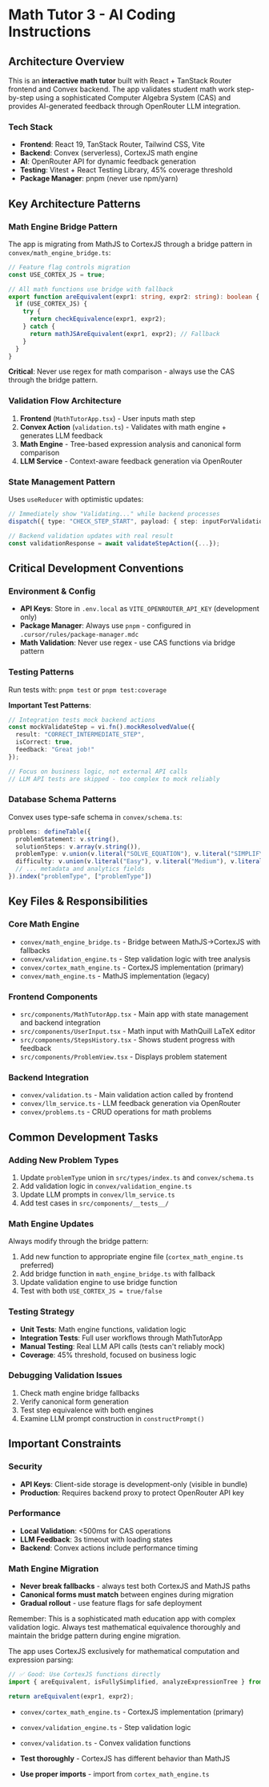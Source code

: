 # Math Tutor 3 - AI Coding Instructions

## Architecture Overview

This is an **interactive math tutor** built with React + TanStack Router frontend and Convex backend. The app validates student math work step-by-step using a sophisticated Computer Algebra System (CAS) and provides AI-generated feedback through OpenRouter LLM integration.

### Tech Stack
- **Frontend**: React 19, TanStack Router, Tailwind CSS, Vite
- **Backend**: Convex (serverless), CortexJS math engine
- **AI**: OpenRouter API for dynamic feedback generation
- **Testing**: Vitest + React Testing Library, 45% coverage threshold
- **Package Manager**: pnpm (never use npm/yarn)

## Key Architecture Patterns

### Math Engine Bridge Pattern
The app is migrating from MathJS to CortexJS through a bridge pattern in `convex/math_engine_bridge.ts`:
```typescript
// Feature flag controls migration
const USE_CORTEX_JS = true;

// All math functions use bridge with fallback
export function areEquivalent(expr1: string, expr2: string): boolean {
  if (USE_CORTEX_JS) {
    try {
      return checkEquivalence(expr1, expr2);
    } catch {
      return mathJSAreEquivalent(expr1, expr2); // Fallback
    }
  }
}
```

**Critical**: Never use regex for math comparison - always use the CAS through the bridge pattern.

### Validation Flow Architecture
1. **Frontend** (`MathTutorApp.tsx`) - User inputs math step
2. **Convex Action** (`validation.ts`) - Validates with math engine + generates LLM feedback
3. **Math Engine** - Tree-based expression analysis and canonical form comparison
4. **LLM Service** - Context-aware feedback generation via OpenRouter

### State Management Pattern
Uses `useReducer` with optimistic updates:
```typescript
// Immediately show "Validating..." while backend processes
dispatch({ type: "CHECK_STEP_START", payload: { step: inputForValidation }});

// Backend validation updates with real result
const validationResponse = await validateStepAction({...});
```

## Critical Development Conventions

### Environment & Config
- **API Keys**: Store in `.env.local` as `VITE_OPENROUTER_API_KEY` (development only)
- **Package Manager**: Always use `pnpm` - configured in `.cursor/rules/package-manager.mdc`
- **Math Validation**: Never use regex - use CAS functions via bridge pattern

### Testing Patterns
Run tests with: `pnpm test` or `pnpm test:coverage`

**Important Test Patterns**:
```typescript
// Integration tests mock backend actions
const mockValidateStep = vi.fn().mockResolvedValue({
  result: "CORRECT_INTERMEDIATE_STEP",
  isCorrect: true,
  feedback: "Great job!"
});

// Focus on business logic, not external API calls
// LLM API tests are skipped - too complex to mock reliably
```

### Database Schema Patterns
Convex uses type-safe schema in `convex/schema.ts`:
```typescript
problems: defineTable({
  problemStatement: v.string(),
  solutionSteps: v.array(v.string()),
  problemType: v.union(v.literal("SOLVE_EQUATION"), v.literal("SIMPLIFY_EXPRESSION")),
  difficulty: v.union(v.literal("Easy"), v.literal("Medium"), v.literal("Hard")),
  // ... metadata and analytics fields
}).index("problemType", ["problemType"])
```

## Key Files & Responsibilities

### Core Math Engine
- `convex/math_engine_bridge.ts` - Bridge between MathJS→CortexJS with fallbacks
- `convex/validation_engine.ts` - Step validation logic with tree analysis
- `convex/cortex_math_engine.ts` - CortexJS implementation (primary)
- `convex/math_engine.ts` - MathJS implementation (legacy)

### Frontend Components
- `src/components/MathTutorApp.tsx` - Main app with state management and backend integration
- `src/components/UserInput.tsx` - Math input with MathQuill LaTeX editor
- `src/components/StepsHistory.tsx` - Shows student progress with feedback
- `src/components/ProblemView.tsx` - Displays problem statement

### Backend Integration
- `convex/validation.ts` - Main validation action called by frontend
- `convex/llm_service.ts` - LLM feedback generation via OpenRouter
- `convex/problems.ts` - CRUD operations for math problems

## Common Development Tasks

### Adding New Problem Types
1. Update `problemType` union in `src/types/index.ts` and `convex/schema.ts`
2. Add validation logic in `convex/validation_engine.ts`
3. Update LLM prompts in `convex/llm_service.ts`
4. Add test cases in `src/components/__tests__/`

### Math Engine Updates
Always modify through the bridge pattern:
1. Add new function to appropriate engine file (`cortex_math_engine.ts` preferred)
2. Add bridge function in `math_engine_bridge.ts` with fallback
3. Update validation engine to use bridge function
4. Test with both `USE_CORTEX_JS = true/false`

### Testing Strategy
- **Unit Tests**: Math engine functions, validation logic
- **Integration Tests**: Full user workflows through MathTutorApp
- **Manual Testing**: Real LLM API calls (tests can't reliably mock)
- **Coverage**: 45% threshold, focused on business logic

### Debugging Validation Issues
1. Check math engine bridge fallbacks
2. Verify canonical form generation
3. Test step equivalence with both engines
4. Examine LLM prompt construction in `constructPrompt()`

## Important Constraints

### Security
- **API Keys**: Client-side storage is development-only (visible in bundle)
- **Production**: Requires backend proxy to protect OpenRouter API key

### Performance
- **Local Validation**: <500ms for CAS operations
- **LLM Feedback**: 3s timeout with loading states
- **Backend**: Convex actions include performance timing

### Math Engine Migration
- **Never break fallbacks** - always test both CortexJS and MathJS paths
- **Canonical forms must match** between engines during migration
- **Gradual rollout** - use feature flags for safe deployment

Remember: This is a sophisticated math education app with complex validation logic. Always test mathematical equivalence thoroughly and maintain the bridge pattern during engine migration.

The app uses CortexJS exclusively for mathematical computation and expression parsing:

```js
// ✅ Good: Use CortexJS functions directly
import { areEquivalent, isFullySimplified, analyzeExpressionTree } from "./cortex_math_engine";

return areEquivalent(expr1, expr2);
```

- `convex/cortex_math_engine.ts` - CortexJS implementation (primary)
- `convex/validation_engine.ts` - Step validation logic
- `convex/validation.ts` - Convex validation functions

- **Test thoroughly** - CortexJS has different behavior than MathJS
- **Use proper imports** - import from `cortex_math_engine.ts`
